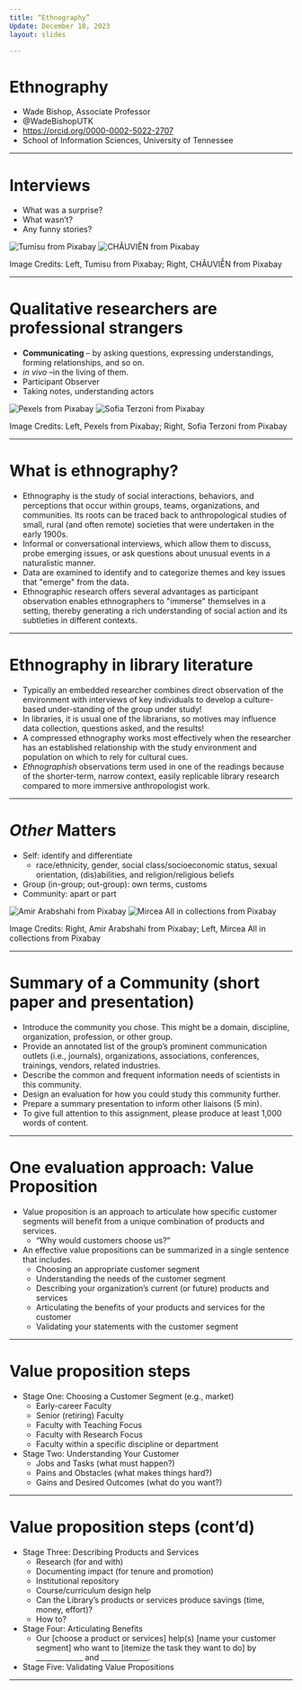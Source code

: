 ```yaml
---
title: “Ethnography”
Update: December 18, 2023
layout: slides

---
```


# Ethnography

- Wade Bishop, Associate Professor
- @WadeBishopUTK
- https://orcid.org/0000-0002-5022-2707
- School of Information Sciences, University of Tennessee

---

# Interviews

- What was a surprise?
- What wasn’t?
- Any funny stories?

![Tumisu from Pixabay](https://github.com/jaxxfox/ScienceLiaisonLibrarianship/blob/main/Slides/Images/interviewclipartImagebyTumisufromPixabay.png?raw=true) ![CHÂUVIỄN from Pixabay](https://github.com/jaxxfox/ScienceLiaisonLibrarianship/blob/main/Slides/Images/talkingamongbooksImagebyCH%C3%82UVI%E1%BB%84NfromPixabay.jpg?raw=true) 

Image Credits: Left, Tumisu from Pixabay; Right, CHÂUVIỄN from Pixabay

---

# Qualitative researchers are professional strangers

- **Communicating** – by asking questions, expressing understandings, forming relationships, and so on.
- *in vivo* –in the living of them.
- Participant Observer
- Taking notes, understanding actors

![Pexels from Pixabay](https://github.com/jaxxfox/ScienceLiaisonLibrarianship/blob/main/Slides/Images/interviewImagebyPexelsfromPixabay.jpg?raw=true) ![Sofia Terzoni from Pixabay](https://github.com/jaxxfox/ScienceLiaisonLibrarianship/blob/main/Slides/Images/crowdImagebySofiaTerzonifromPixabay.jpg?raw=true)

Image Credits: Left, Pexels from Pixabay; Right, Sofia Terzoni from Pixabay

---

# What is ethnography?

- Ethnography is the study of social interactions, behaviors, and perceptions that occur within groups, teams, organizations, and communities. Its roots can be traced back to anthropological studies of small, rural (and often remote) societies that were undertaken in the early 1900s. 
- Informal or conversational interviews, which allow them to discuss, probe emerging issues, or ask questions about unusual events in a naturalistic manner.
- Data are examined to identify and to categorize themes and key issues that "emerge" from the data.
- Ethnographic research offers several advantages as participant observation enables ethnographers to "immerse" themselves in a setting, thereby generating a rich understanding of social action and its subtleties in different contexts.

---

# Ethnography in library literature

- Typically an embedded researcher combines direct observation of the  environment with interviews of key individuals to develop a culture-based under-standing of the group under study!
- In libraries, it is usual one of the librarians, so motives may influence data collection, questions asked, and the results!
- A compressed ethnography works most effectively when the researcher has an established relationship with the study environment and population on which to rely for cultural cues.
- *Ethnographish* observations term used in one of the readings because of the shorter-term, narrow context, easily replicable library research compared to more immersive anthropologist work.

---

# *Other* Matters

- Self: identify and differentiate
  * race/ethnicity, gender, social class/socioeconomic status, sexual orientation, (dis)abilities, and religion/religious beliefs
- Group (in-group; out-group): own terms, customs
- Community: apart or part

![Amir Arabshahi from Pixabay](https://github.com/jaxxfox/ScienceLiaisonLibrarianship/blob/main/Slides/Images/IndividualincrowdImagebyAmirArabshahifromPixabay.jpg?raw=true) ![Mircea All in collections from Pixabay](https://github.com/jaxxfox/ScienceLiaisonLibrarianship/blob/main/Slides/Images/prideImagebyMirceaAllincollectionsfromPixabay.jpg?raw=true)

Image Credits: Right, Amir Arabshahi from Pixabay; Left, Mircea All in collections from Pixabay

---

# Summary of a Community (short paper and presentation)

- Introduce the community you chose. This might be a domain, discipline, organization, profession, or other group.
- Provide an annotated list of the group’s prominent communication outlets (i.e., journals), organizations, associations, conferences, trainings, vendors, related industries.
- Describe the common and frequent information needs of scientists in this community.
- Design an evaluation for how you could study this community further.
- Prepare a summary presentation to inform other liaisons (5 min).
- To give full attention to this assignment, please produce at least 1,000 words of content.

---

# One evaluation approach: Value Proposition

- Value proposition is an approach to articulate how specific customer segments will benefit from a unique combination of products and services. 
  * “Why would customers choose us?”
- An effective value propositions can be summarized in a single sentence that includes. 
  * Choosing an appropriate customer segment
  * Understanding the needs of the customer segment
  * Describing your organization’s current (or future) products and services
  * Articulating the benefits of your products and services for the customer
  * Validating your statements with the customer segment

---

# Value proposition steps

- Stage One: Choosing a Customer Segment (e.g., market)
  * Early-career Faculty 
  * Senior (retiring) Faculty 
  * Faculty with Teaching Focus 
  * Faculty with Research Focus 
  * Faculty within a specific discipline or department
- Stage Two: Understanding Your Customer
  * Jobs and Tasks (what must happen?)
  * Pains and Obstacles (what makes things hard?)
  * Gains and Desired Outcomes (what do you want?)

---

# Value proposition steps (cont’d)

- Stage Three: Describing Products and Services
  * Research (for and with) 
  * Documenting impact (for tenure and promotion) 
  * Institutional repository 
  * Course/curriculum design help
  * Can the Library’s products or services produce savings (time, money, effort)? 
  * How to?
- Stage Four: Articulating Benefits
  * Our [choose a product or services] help(s) [name your customer segment] who want to [itemize the task they want to do] by _____________ and _____________.
- Stage Five: Validating Value Propositions

---

